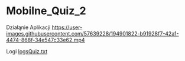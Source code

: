 # Mobilne_Quiz_2

Działąnie Aplikacji
https://user-images.githubusercontent.com/57639228/194901822-b91928f7-42a1-4474-868f-34e547c33e62.mp4

Logi
[logsQuiz.txt](https://github.com/miloszAlejster/Mobilne_Quiz_2/files/9747212/logsQuiz.txt)
